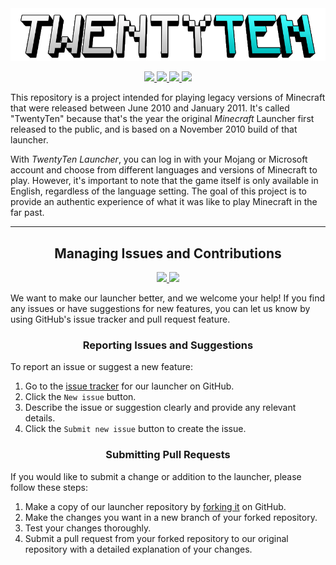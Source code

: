 <div align="center">
  <a href="https://github.com/Kawaxte/TwentyTenLauncher/blob/nightly/res/image/twentyten.png">
    <img src="https://raw.githubusercontent.com/Kawaxte/TwentyTenLauncher/nightly/res/image/twentyten.png">
  </a>
</div>

<p align="center">
  <a href="https://www.azul.com/downloads/?version=java-8-lts&package=jre">
    <img src="https://img.shields.io/badge/Java-8%2B-blue.svg">
  </a>
  <a href="https://github.com/Kawaxte/TwentyTenLauncher/releases/latest">
    <img src="https://img.shields.io/github/v/release/Kawaxte/TwentyTenLauncher?label=latest">
  </a>
  <a href="https://github.com/Kawaxte/TwentyTenLauncher/releases">
    <img src="https://img.shields.io/github/downloads/Kawaxte/TwentyTenLauncher/total.svg">
  </a>
  <a href="https://github.com/Kawaxte/TwentyTenLauncher/blob/stable/LICENSE">
    <img src="https://img.shields.io/github/license/Kawaxte/TwentyTenLauncher">
  </a>
</p>

This repository is a project intended for playing legacy versions of Minecraft that
were released between June 2010 and January 2011. It's called "TwentyTen" because that's the year
the original _Minecraft_ Launcher first released to the public, and is based on a November 2010
build of that launcher.

With _TwentyTen Launcher_, you can log in with your Mojang or Microsoft account and choose from
different languages and versions of Minecraft to play. However, it's important to note that the game
itself is only available in English, regardless of the language setting. The goal of this project is
to provide an authentic experience of what it was like to
play Minecraft in the far past.

---

<h2 align="center">Managing Issues and Contributions</h2>
<p align="center">
  <a href="https://github.com/Kawaxte/TwentyTenLauncher/issues">
    <img src="https://img.shields.io/github/issues/Kawaxte/TwentyTenLauncher">
  </a>
  <a href="https://github.com/Kawaxte/TwentyTenLauncher/pulls">
    <img src="https://img.shields.io/github/issues-pr/Kawaxte/TwentyTenLauncher">
  </a>
</p>

We want to make our launcher better, and we welcome your help! If you find any issues or have
suggestions for new features, you can let us know by using GitHub's issue tracker and pull request
feature.

<h3 align="center">Reporting Issues and Suggestions</h3>

To report an issue or suggest a new feature:

1. Go to the [issue tracker](https://github.com/Kawaxte/TwentyTenLauncher/issues) for our launcher
   on
   GitHub.
2. Click the `New issue` button.
3. Describe the issue or suggestion clearly and provide any relevant details.
4. Click the `Submit new issue` button to create the issue.

<h3 align="center">Submitting Pull Requests</h3>

If you would like to submit a change or addition to
the launcher, please follow these steps:

1. Make a copy of our launcher repository
   by [forking it](https://docs.github.com/en/get-started/quickstart/fork-a-repo) on GitHub.
2. Make the changes you want in a new branch of your forked repository.
3. Test your changes thoroughly.
4. Submit a pull request from your forked repository to our original repository with a detailed
   explanation of your changes.
